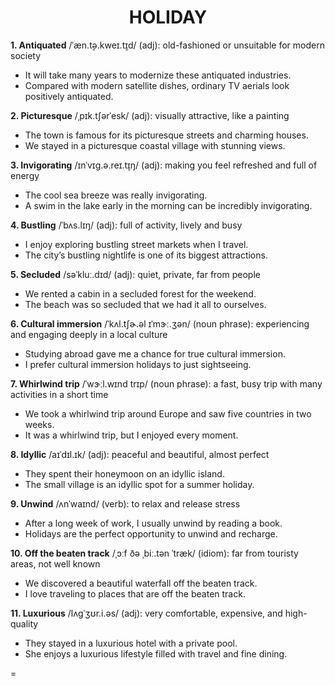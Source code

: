 <h1 align="center"><strong>HOLIDAY</strong></h1>

**1. Antiquated** /ˈæn.t̬ə.kweɪ.t̬ɪd/ (adj): old-fashioned or unsuitable for modern society  

- It will take many years to modernize these antiquated industries.  
- Compared with modern satellite dishes, ordinary TV aerials look positively antiquated.  

**2. Picturesque** /ˌpɪk.tʃərˈesk/ (adj): visually attractive, like a painting 

- The town is famous for its picturesque streets and charming houses.  
- We stayed in a picturesque coastal village with stunning views.  

**3. Invigorating** /ɪnˈvɪɡ.ə.reɪ.t̬ɪŋ/ (adj): making you feel refreshed and full of energy  

- The cool sea breeze was really invigorating.  
- A swim in the lake early in the morning can be incredibly invigorating.  

**4. Bustling** /ˈbʌs.lɪŋ/ (adj): full of activity, lively and busy  

- I enjoy exploring bustling street markets when I travel.  
- The city’s bustling nightlife is one of its biggest attractions.  

**5. Secluded** /səˈkluː.dɪd/ (adj): quiet, private, far from people  

- We rented a cabin in a secluded forest for the weekend.  
- The beach was so secluded that we had it all to ourselves.  

**6. Cultural immersion** /ˈkʌl.tʃɚ.əl ɪˈmɝː.ʒən/ (noun phrase): experiencing and engaging deeply in a local culture  

- Studying abroad gave me a chance for true cultural immersion.  
- I prefer cultural immersion holidays to just sightseeing.  

**7. Whirlwind trip** /ˈwɝːl.wɪnd trɪp/ (noun phrase): a fast, busy trip with many activities in a short time  

- We took a whirlwind trip around Europe and saw five countries in two weeks.  
- It was a whirlwind trip, but I enjoyed every moment.  

**8. Idyllic** /aɪˈdɪl.ɪk/ (adj): peaceful and beautiful, almost perfect  

- They spent their honeymoon on an idyllic island.  
- The small village is an idyllic spot for a summer holiday.  

**9. Unwind** /ʌnˈwaɪnd/ (verb): to relax and release stress  

- After a long week of work, I usually unwind by reading a book.  
- Holidays are the perfect opportunity to unwind and recharge.

**10. Off the beaten track** /ˌɔːf ðə ˌbiː.tən ˈtræk/ (idiom): far from touristy areas, not well known  

- We discovered a beautiful waterfall off the beaten track.  
- I love traveling to places that are off the beaten track.  

**11. Luxurious** /lʌɡˈʒʊr.i.əs/ (adj): very comfortable, expensive, and high-quality  

- They stayed in a luxurious hotel with a private pool.  
- She enjoys a luxurious lifestyle filled with travel and fine dining.  



=



